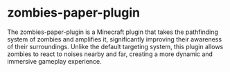 # zombies-paper-plugin
The zombies-paper-plugin is a Minecraft plugin that takes the pathfinding system of zombies and amplifies it, significantly improving their awareness of their surroundings. Unlike the default targeting system, this plugin allows zombies to react to noises nearby and far, creating a more dynamic and immersive gameplay experience.
